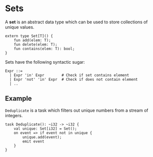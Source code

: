 # Sets

A **set** is an abstract data type which can be used to store collections of unique values.

```text
extern type Set[T]() {
    fun add(elem: T);
    fun delete(elem: T);
    fun contains(elem: T): bool;
}
```

Sets have the following syntactic sugar:

```text
Expr ::=
  | Expr 'in' Expr        # Check if set contains element
  | Expr 'not' 'in' Expr  # Check if does not contain element
  | ..
```

## Example

`Deduplicate` is a task which filters out unique numbers from a stream of integers.

```text
task Deduplicate(): ~i32 -> ~i32 {
    val unique: Set[i32] = Set();
    on event => if event not in unique {
        unique.add(event);
        emit event
    }
}
```
